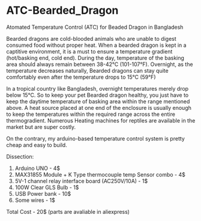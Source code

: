 # ATC-Bearded_Dragon
Atomated Temperature Control (ATC) for Beaded Dragon in Bangladesh

Bearded dragons are cold-blooded animals who are unable to digest consumed food without proper heat.  When a bearded dragon is kept in a captitive environment, it is a must to ensure a temperature gradient (hot/basking end, cold end). During the day, temperature of the basking area should always remain between 38-42°C (101-107°F). Overnight, as the temperature decreases naturally, Bearded dragons can stay quite comfortably even after the temperature drops to 15°C (59°F)

In a tropical country like Bangladesh, overnight temperatures merely drop below 15°C. So to keep your pet Bearded dragon healthy, you just have to keep the daytime temperature of basking area within the range mentioned above. A heat source placed at one end of the enclosure is usually enough to keep the temperatures within the required range across the entire thermogradient. Numerous Heating machines for reptiles are available in the market but are super costly.

On the contrary, my arduino-based temperature control system is pretty cheap and easy to build.

Dissection:
1. Arduino UNO - 4$
2. MAX31855 Module + K Type thermocouple temp Sensor combo - 4$
3. 5V-1 channel relay interface board (AC250V/10A) - 1$
4. 100W Clear GLS Bulb - 1$
5. USB Power bank - 10$
6. Some wires - 1$

Total Cost - 20$ (parts are avaliable in aliexpress)
